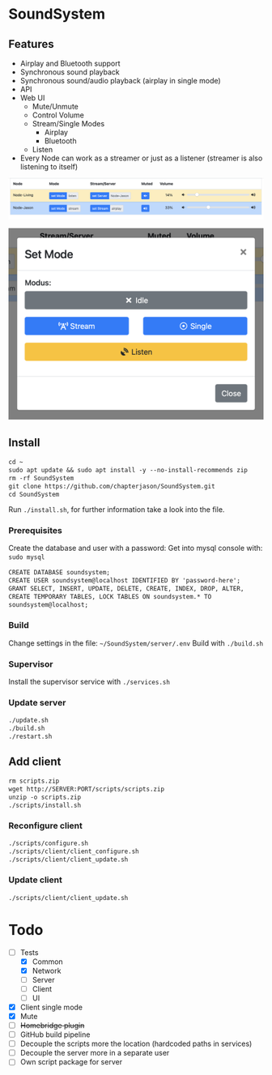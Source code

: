
# SoundSystem

## Features

- Airplay and Bluetooth support
- Synchronous sound playback
- Synchronous sound/audio playback (airplay in single mode)
- API
- Web UI
  - Mute/Unmute
  - Control Volume
  - Stream/Single Modes
    - Airplay
    - Bluetooth
  - Listen
- Every Node can work as a streamer or just as a listener (streamer is also listening to itself)
  
![](./docs/assets/web-ui.png)

![](./docs/assets/set-mode.png)

## Install

```
cd ~
sudo apt update && sudo apt install -y --no-install-recommends zip
rm -rf SoundSystem
git clone https://github.com/chapterjason/SoundSystem.git
cd SoundSystem
```

Run `./install.sh`, for further information take a look into the file.

### Prerequisites

Create the database and user with a password:
Get into mysql console with: `sudo mysql`

```mysql
CREATE DATABASE soundsystem;
CREATE USER soundsystem@localhost IDENTIFIED BY 'password-here';
GRANT SELECT, INSERT, UPDATE, DELETE, CREATE, INDEX, DROP, ALTER, CREATE TEMPORARY TABLES, LOCK TABLES ON soundsystem.* TO soundsystem@localhost;
```

### Build

Change settings in the file: `~/SoundSystem/server/.env`
Build with `./build.sh`

### Supervisor

Install the supervisor service with `./services.sh`

### Update server

```
./update.sh
./build.sh
./restart.sh
```

## Add client

```
rm scripts.zip
wget http://SERVER:PORT/scripts/scripts.zip
unzip -o scripts.zip
./scripts/install.sh
```

### Reconfigure client

```
./scripts/configure.sh
./scripts/client/client_configure.sh
./scripts/client/client_update.sh
```

### Update client

```
./scripts/client/client_update.sh
```

# Todo

- [ ] Tests
    - [x] Common
    - [x] Network
    - [ ] Server
    - [ ] Client
    - [ ] UI
- [x] Client single mode
- [x] Mute
- [ ] ~~Homebridge plugin~~
- [ ] GitHub build pipeline
- [ ] Decouple the scripts more the location (hardcoded paths in services)
- [ ] Decouple the server more in a separate user
- [ ] Own script package for server
